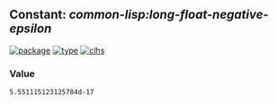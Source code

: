 ## Constant: ***common-lisp:long-float-negative-epsilon***
[![package](https://img.shields.io/badge/Package-COMMON--LISP-5f9ea0.svg?style=social&colorA=999999)](../) [![type](https://img.shields.io/badge/Type-Constant-5f9ea0.svg?style=social&colorA=999999)](../#constant) [![clhs](https://img.shields.io/badge/CLHS-LONG--FLOAT--NEGATIVE--EPSILON-5f9ea0.svg?style=social&colorA=999999)](http://www.lispworks.com/documentation/HyperSpec/Body/v_short_.htm) 
### Value
```
5.551115123125784d-17
```
